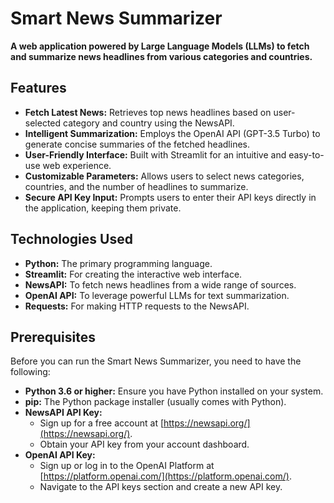 # Smart News Summarizer

**A web application powered by Large Language Models (LLMs) to fetch and summarize news headlines from various categories and countries.**

## Features

* **Fetch Latest News:** Retrieves top news headlines based on user-selected category and country using the NewsAPI.
* **Intelligent Summarization:** Employs the OpenAI API (GPT-3.5 Turbo) to generate concise summaries of the fetched headlines.
* **User-Friendly Interface:** Built with Streamlit for an intuitive and easy-to-use web experience.
* **Customizable Parameters:** Allows users to select news categories, countries, and the number of headlines to summarize.
* **Secure API Key Input:** Prompts users to enter their API keys directly in the application, keeping them private.

## Technologies Used

* **Python:** The primary programming language.
* **Streamlit:** For creating the interactive web interface.
* **NewsAPI:** To fetch news headlines from a wide range of sources.
* **OpenAI API:** To leverage powerful LLMs for text summarization.
* **Requests:** For making HTTP requests to the NewsAPI.

## Prerequisites

Before you can run the Smart News Summarizer, you need to have the following:

* **Python 3.6 or higher:** Ensure you have Python installed on your system.
* **pip:** The Python package installer (usually comes with Python).
* **NewsAPI API Key:**
    * Sign up for a free account at [https://newsapi.org/](https://newsapi.org/).
    * Obtain your API key from your account dashboard.
* **OpenAI API Key:**
    * Sign up or log in to the OpenAI Platform at [https://platform.openai.com/](https://platform.openai.com/).
    * Navigate to the API keys section and create a new API key.
